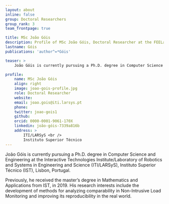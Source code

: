 ```yaml
---
layout: about
inline: false
group: Doctoral Researchers
group_rank: 3
team_frontpage: true

title: MSc João Góis
description: Profile of MSc João Góis, Doctoral Researcher at the FEELab Group.
lastname: Góis
publications: 'author^=*Góis'

teaser: >
    João Góis is currently pursuing a Ph.D. degree in Computer Science and Engineering at the Interactive Technologies Institute/Laboratory of Robotics and Systems in Engineering and Science (ITI/LARSyS), Instituto Superior Técnico (IST), Lisbon, Portugal.

profile:
    name: MSc João Góis
    align: right
    image: joao-gois-profile.jpg
    role: Doctoral Researcher
    website:
    email: joao.gois@iti.larsys.pt
    phone:
    twitter: joao-gois1
    github:
    orcid: 0000-0001-9061-170X
    linkedin: joão-góis-7339a816b
    address: >
        ITI/LARSyS <br />
        Instituto Superior Técnico
---
```


João Góis is currently pursuing a Ph.D. degree in Computer Science and Engineering at the Interactive Technologies Institute/Laboratory of Robotics and Systems in Engineering and Science (ITI/LARSyS), Instituto Superior Técnico (IST), Lisbon, Portugal.

Previously, he received the master’s degree in Mathematics and Applications from IST, in 2019. His research interests include the development of methods for analyzing comparability in Non-Intrusive Load Monitoring and improving its reproducibility in the real world.
